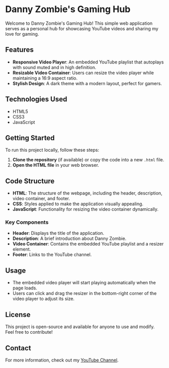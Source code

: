 # Danny Zombie's Gaming Hub

Welcome to Danny Zombie's Gaming Hub! This simple web application serves as a personal hub for showcasing YouTube videos and sharing my love for gaming.

## Features

- **Responsive Video Player**: An embedded YouTube playlist that autoplays with sound muted and in high definition.
- **Resizable Video Container**: Users can resize the video player while maintaining a 16:9 aspect ratio.
- **Stylish Design**: A dark theme with a modern layout, perfect for gamers.

## Technologies Used

- HTML5
- CSS3
- JavaScript

## Getting Started

To run this project locally, follow these steps:

1. **Clone the repository** (if available) or copy the code into a new `.html` file.
2. **Open the HTML file** in your web browser.

## Code Structure

- **HTML**: The structure of the webpage, including the header, description, video container, and footer.
- **CSS**: Styles applied to make the application visually appealing.
- **JavaScript**: Functionality for resizing the video container dynamically.

### Key Components

- **Header**: Displays the title of the application.
- **Description**: A brief introduction about Danny Zombie.
- **Video Container**: Contains the embedded YouTube playlist and a resizer element.
- **Footer**: Links to the YouTube channel.

## Usage

- The embedded video player will start playing automatically when the page loads.
- Users can click and drag the resizer in the bottom-right corner of the video player to adjust its size.

## License

This project is open-source and available for anyone to use and modify. Feel free to contribute!

## Contact

For more information, check out my [YouTube Channel](https://www.youtube.com/channel/UCJGtHu4d7wUZmPxrtDYmotA).

